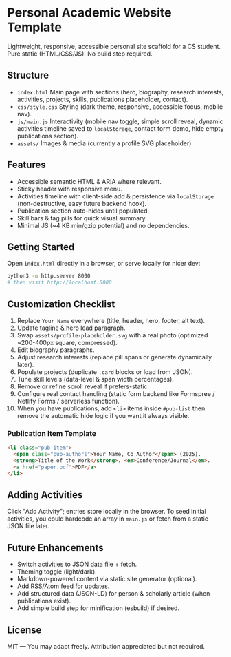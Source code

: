 # Personal Academic Website Template

Lightweight, responsive, accessible personal site scaffold for a CS student. Pure static (HTML/CSS/JS). No build step required.

## Structure

- `index.html` Main page with sections (hero, biography, research interests, activities, projects, skills, publications placeholder, contact).
- `css/style.css` Styling (dark theme, responsive, accessible focus, mobile nav).
- `js/main.js` Interactivity (mobile nav toggle, simple scroll reveal, dynamic activities timeline saved to `localStorage`, contact form demo, hide empty publications section).
- `assets/` Images & media (currently a profile SVG placeholder).

## Features

- Accessible semantic HTML & ARIA where relevant.
- Sticky header with responsive menu.
- Activities timeline with client-side add & persistence via `localStorage` (non-destructive, easy future backend hook).
- Publication section auto-hides until populated.
- Skill bars & tag pills for quick visual summary.
- Minimal JS (~4 KB min/gzip potential) and no dependencies.

## Getting Started

Open `index.html` directly in a browser, or serve locally for nicer dev:

```bash
python3 -m http.server 8000
# then visit http://localhost:8000
```

## Customization Checklist

1. Replace `Your Name` everywhere (title, header, hero, footer, alt text).
2. Update tagline & hero lead paragraph.
3. Swap `assets/profile-placeholder.svg` with a real photo (optimized ~200-400px square, compressed).
4. Edit biography paragraphs.
5. Adjust research interests (replace pill spans or generate dynamically later).
6. Populate projects (duplicate `.card` blocks or load from JSON).
7. Tune skill levels (data-level & span width percentages).
8. Remove or refine scroll reveal if prefers-static.
9. Configure real contact handling (static form backend like Formspree / Netlify Forms / serverless function).
10. When you have publications, add `<li>` items inside `#pub-list` then remove the automatic hide logic if you want it always visible.

### Publication Item Template

```html
<li class="pub-item">
  <span class="pub-authors">Your Name, Co Author</span> (2025).
  <strong>Title of the Work</strong>. <em>Conference/Journal</em>.
  <a href="paper.pdf">PDF</a>
</li>
```

## Adding Activities

Click "Add Activity"; entries store locally in the browser. To seed initial activities, you could hardcode an array in `main.js` or fetch from a static JSON file later.

## Future Enhancements

- Switch activities to JSON data file + fetch.
- Theming toggle (light/dark).
- Markdown-powered content via static site generator (optional).
- Add RSS/Atom feed for updates.
- Add structured data (JSON-LD) for person & scholarly article (when publications exist).
- Add simple build step for minification (esbuild) if desired.

## License

MIT — You may adapt freely. Attribution appreciated but not required.

